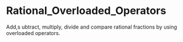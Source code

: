 # Rational_Overloaded_Operators
Add,s ubtract, multiply, divide and compare rational fractions by using overloaded operators.
